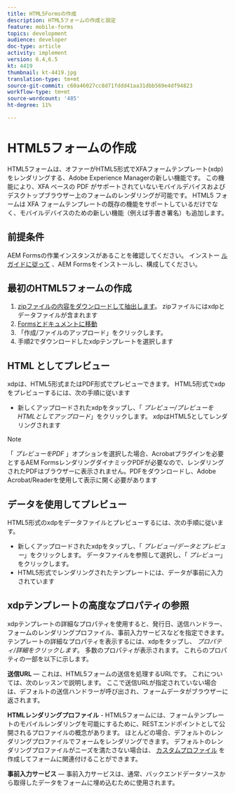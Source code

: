 ```yaml
---
title: HTML5Formsの作成
description: HTML5フォームの作成と設定
feature: mobile-forms
topics: development
audience: developer
doc-type: article
activity: implement
version: 6.4,6.5
kt: 4419
thumbnail: kt-4419.jpg
translation-type: tm+mt
source-git-commit: c60a46027cc8d71fddd41aa31dbb569e4df94823
workflow-type: tm+mt
source-wordcount: '485'
ht-degree: 11%

---
```



# HTML5フォームの作成

HTML5フォームは、オファーがHTML5形式でXFAフォームテンプレート(xdp)をレンダリングする、Adobe Experience Managerの新しい機能です。 この機能により、XFA ベースの PDF がサポートされていないモバイルデバイスおよびデスクトップブラウザー上のフォームのレンダリングが可能です。 HTML5 フォームは XFA フォームテンプレートの既存の機能をサポートしているだけでなく、モバイルデバイスのための新しい機能（例えば手書き署名）も追加します。

## 前提条件

AEM Formsの作業インスタンスがあることを確認してください。 インストー [ルガイドに従って](https://docs.adobe.com/content/help/en/experience-manager-65/forms/install-aem-forms/osgi-installation/installing-configuring-aem-forms-osgi.html) 、AEM Formsをインストールし、構成してください。

## 最初のHTML5フォームの作成

1. [zipファイルの内容をダウンロードして抽出します](assets/assets.zip)。 zipファイルにはxdpとデータファイルが含まれます
2. [Formsとドキュメントに移動](http://localhost:4502/aem/forms.html/content/dam/formsanddocuments)
3. 「作成/ファイルのアップロード」をクリックします。
4. 手順2でダウンロードしたxdpテンプレートを選択します

## HTML としてプレビュー

xdpは、HTML5形式またはPDF形式でプレビューできます。 HTML5形式でxdpをプレビューするには、次の手順に従います

* 新しくアップロードされたxdpをタップし、「 _プレビュー/プレビューをHTMLとしてアップロード_」をクリックします。 xdpはHTML5としてレンダリングされます

>[!NOTE]
>「 _プレビューをPDF_ 」オプションを選択した場合、Acrobatプラグインを必要とするAEM FormsレンダリングダイナミックPDFが必要なので、レンダリングされたPDFはブラウザーに表示されません。PDFをダウンロードし、Adobe Acrobat/Readerを使用して表示に開く必要があります


## データを使用してプレビュー

HTML5形式のxdpをデータファイルとプレビューするには、次の手順に従います。

* 新しくアップロードされたxdpをタップし、「 _プレビュー/データとプレビュー_」をクリックします。 データファイルを参照して選択し、「 _プレビュー_」をクリックします。
* HTML5形式でレンダリングされたテンプレートには、データが事前に入力されています

## xdpテンプレートの高度なプロパティの参照

xdpテンプレートの詳細なプロパティを使用すると、発行日、送信ハンドラー、フォームのレンダリングプロファイル、事前入力サービスなどを指定できます。 テンプレートの詳細なプロパティを表示するには、xdpをタップし、 _プロパティ/詳細をクリックします_。 多数のプロパティが表示されます。 これらのプロパティの一部を以下に示します。

**送信URL** — これは、HTML5フォームの送信を処理するURLです。 これについては、次のレッスンで説明します。 ここで送信URLが指定されていない場合は、デフォルトの送信ハンドラーが呼び出され、フォームデータがブラウザーに返されます。

**HTMLレンダリングプロファイル** - HTML5フォームには、フォームテンプレートのモバイルレンダリングを可能にするために、RESTエンドポイントとして公開されるプロファイルの概念があります。 ほとんどの場合、デフォルトのレンダリングプロファイルでフォームをレンダリングできます。 デフォルトのレンダリングプロファイルがニーズを満たさない場合は、 [カスタムプロファイル](https://docs.adobe.com/content/help/en/experience-manager-64/forms/html5-forms/custom-profile.html) を作成してフォームに関連付けることができます。

**事前入力サービス** — 事前入力サービスは、通常、バックエンドデータソースから取得したデータをフォームに埋め込むために使用されます。

